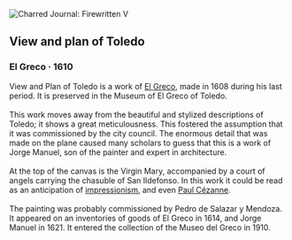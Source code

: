 <div class="artwork-of-the-day">
  <div class="container">
    <div class="img-wrapper">
      <img
        src="https://uploads3.wikiart.org/images/el-greco/view-and-plan-of-toledo.jpg!Large.jpg"
        alt="Charred Journal: Firewritten V" />
    </div>
    <div class="artwork-detail">
      <div class="artwork-origin"> 
        <h2 class="artwork-name">View and plan of Toledo</h2>
        <h3 class="artist">
          El Greco
                    ·  1610
        </h3>
      </div>
      <p class="description">
        <span class="artwork-description-text ng-binding" ng-bind-html="viewModel.ArtworkOfTheDay.Description | unsafe">View and Plan of Toledo is a work of <a target="_blank" href="/en/el-greco">El Greco</a>, made in 1608 during his last period. It is preserved in the Museum of El Greco of Toledo.
<br>
<br>This work moves away from the beautiful and stylized descriptions of Toledo; it shows a great meticulousness. This fostered the assumption that it was commissioned by the city council. The enormous detail that was made on the plane caused many scholars to guess that this is a work of Jorge Manuel, son of the painter and expert in architecture.
<br>
<br>At the top of the canvas is the Virgin Mary, accompanied by a court of angels carrying the chasuble of San Ildefonso. In this work it could be read as an anticipation of <a target="_blank" href="/en/artists-by-art-movement/impressionism">impressionism</a>, and even <a target="_blank" href="/en/paul-cezanne">Paul Cézanne</a>.
<br>
<br>The painting was probably commissioned by Pedro de Salazar y Mendoza. It appeared on an inventories of goods of El Greco in 1614, and Jorge Manuel in 1621. It entered the collection of the Museo del Greco in 1910.</span>
                        <div class="text-shadow-container" ng-show="showShadow" style=""></div>
      </p>
    </div>
  </div>

</div>
